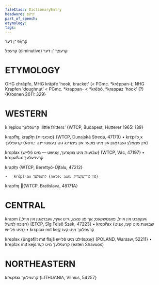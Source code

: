 ```yaml
---
fileClass: DictionaryEntry
headword: קראַפּ
part_of_speech: 
etymology: 
tags: 
---
```

קראַפּ
־ן
דער

קרעפּל
(diminutive)
קרעפּך
־ן
דער

ETYMOLOGY
===========
OHG chrāpfo, MHG krāpfe 'hook, bracket' (< PGmc. *krēppan-); NHG Krapfen 'doughnut' < PGmc. *krappan- < *krēbō, *krappaz 'hook' (?)
{Kroonen 2011: 329}

WESTERN
========

k'ręplɒx קרעפּלעך 'little fritters' {WTCP, Budapest, Hutterer 1965: 139}

krapf͡ɱ, krap͡m̩ {סופגניות} {WTCP, Dunajská Streda, 47179}
	•	krɛ́plʲɔ˯x קרעפּלעך {ɴᴏᴛᴇ: אין שמאַלץ געבראָטן און מיט צוקער און צימרינג גוט בעשטריינט}

krɛplax {שבֿועות מיט צוואָרעך, אַנישט — מיט פֿלייש} {WTCP, Vác, 47197}
	•	krɛpəlʲəx קרעפּעלעך

krap͡m̩ {WTCP, Berettyó-Újfalu, 47212}

	•	krɛ́plʲax קרעפּלעך {note: פֿון פֿיר־עקעדיק טאַאַג}

krapfɱ {WTCP, Bratislava, 48171A} 

CENTRAL
========

krapm {געקאָכט אין אייל, פּאָנטשקעס; אַך פֿון טאַ:ג, גייט אויף, געבראָטן אין אייל, חנוכּה למשל} {ETCP, Sîg Felső Szek, 47223}
	•	krɛplʲax {שבועות מיט קעז, אַניט מיט פֿלייש}
	•	krɛpləx mɩt kejz̥ קרעפּלעך מיט קעז

krepləx {ũngəfilt mɩt flajš אָנגעפֿילט מיט פֿלייש} {POLAND, Warsaw, 52211}
	•	krepləx mɩt kejs קרעפּלעך מיט קעז (eaten Shavuos)

NORTHEASTERN
==============

kʀɛpɫax קרעפּלעך {LITHUANIA, Vilnius, 54257}